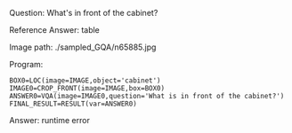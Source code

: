 Question: What's in front of the cabinet?

Reference Answer: table

Image path: ./sampled_GQA/n65885.jpg

Program:

```
BOX0=LOC(image=IMAGE,object='cabinet')
IMAGE0=CROP_FRONT(image=IMAGE,box=BOX0)
ANSWER0=VQA(image=IMAGE0,question='What is in front of the cabinet?')
FINAL_RESULT=RESULT(var=ANSWER0)
```
Answer: runtime error

